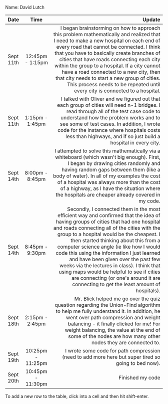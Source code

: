 Name: David Lutch

| Date      |       Time        |                                                                                                                                                                                                                                                                                                                                                                                                                                                                                                                                                                                       Update |
|:----------|:-----------------:|---------------------------------------------------------------------------------------------------------------------------------------------------------------------------------------------------------------------------------------------------------------------------------------------------------------------------------------------------------------------------------------------------------------------------------------------------------------------------------------------------------------------------------------------------------------------------------------------:|
| Sept 11th | 12:45pm - 1:15pm  |                                                                                         I began brainstorming on how to approach this problem mathematically and realized that I need to make a new hospital on each end of every road that cannot be connected. I think that you have to basically create branches of cities that have roads connecting each city within the group to a hospital. If a city cannot have a road connected to a new city, then that city needs to start a new group of cities. This process needs to be repeated until every city is connected to a hospital. |
| Sept 11th |  1:15pm - 1:45pm  |                                                                                                                                                                                                                                                     I talked with Oliver and we figured out that each group of cities will need n-1 bridges. I read through all of the test case code to understand how the problem works and to see some of test cases. In addition, I wrote code for the instance where hospitals costs less than highways, and if so just build a hospital in every city. |
| Sept 14th |  8:00pm - 8:45pm  |                                                                                                                                                                                                                      I attempted to solve this mathematically via a whiteboard (which wasn't big enough). First, I began by drawing cities randomly and having random gaps between them (like a body of water). In all of my examples the cost of a hospital was always more than the cost of a highway, as I have the situation where the hospitals are cheaper already covered in my code. |
| Sept 14th |  8:45pm - 9:30pm  | Secondly, I connected them in the most efficient way and confirmed that the idea of having groups of cities that had one hospital and roads connecting all of the cities with the group to a hospital would be the cheapest. I then started thinking about this from a computer science angle (ie like how I would code this using the information I just learned and have been given over the past few weeks via the lectures in class). I think that using maps would be helpful to see if cities are connecting (or one's around it are connecting to get the least amount of hospitals). |
| Sept 18th |  2:15pm - 2:45pm  |                                                                                                                                                                                                                                                                Mr. Blick helped me go over the quiz question regarding the Union-Find algorithm to help me fully understand it. In addition, he went over path compression and weight balancing - it finally clicked for me! For weight balancing, the value at the end of some of the nodes are how many other nodes they are connected to. |
| Sept 19th | 10:25pm - 11:25pm |                                                                                                                                                                                                                                                                                                                                                                                                                                                                                          I wrote some code for path compression (need to add more here but super tired so going to bed now). |
| Sept 20th | 10:45pm - 11:30pm |                                                                                                                                                                                                                                                                                                                                                                                                                                                                                                                                                                             Finished my code |


To add a new row to the table, click into a cell and then hit shift-enter.